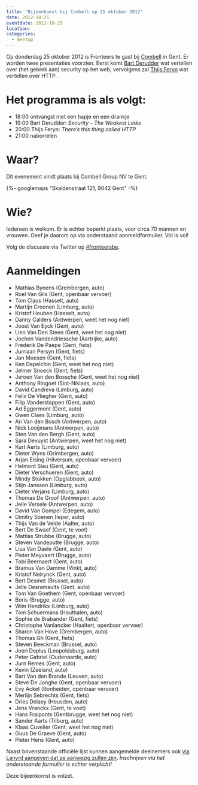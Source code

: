 ```yaml
---
title: 'Bijeenkomst bij Combell op 25 oktober 2012'
date: 2012-10-25
eventdate: 2012-10-25
location:
categories:
  - meetup
---
```


Op donderdag 25 oktober 2012 is Fronteers te gast bij [Combell](http://www.combell.com/nl) in Gent. Er worden twee presentaties voorzien. Eerst komt [Bart Derudder](https://twitter.com/qwaxys) wat vertellen over (het gebrek aan) security op het web; vervolgens zal [Thijs Feryn](https://twitter.com/ThijsFeryn) wat vertellen over HTTP.

# Het programma is als volgt:

- 18:00 ontvangst met een hapje en een drankje
- 19:00 Bart Derudder: _Security – The Weakest Links_
- 20:00 Thijs Feryn: _There’s this thing called HTTP_
- 21:00 naborrelen

# Waar?

Dit evenement vindt plaats bij Combell Group NV te Gent.

{%- googlemaps "Skaldenstraat 121, 9042 Gent" -%}

# Wie?

Iedereen is welkom. Er is echter beperkt plaats, voor circa 70 mannen en vrouwen. Geef je daarom op via onderstaand aanmeldformulier. Vol is vol!

Volg de discussie via Twitter op [#fronteersbe](https://twitter.com/search?q=%23fronteersbe).

# Aanmeldingen

- Mathias Bynens (Grembergen, auto)
- Roel Van Gils (Gent, openbaar vervoer)
- Tom Claus (Hasselt, auto)
- Martijn Croonen (Limburg, auto)
- Kristof Houben (Hasselt, auto)
- Danny Calders (Antwerpen, weet het nog niet)
- Joost Van Eyck (Gent, auto)
- Lien Van Den Steen (Gent, weet het nog niet)
- Jochen Vandendriessche (Aartrijke, auto)
- Frederik De Paepe (Gent, fiets)
- Jurriaan Persyn (Gent, fiets)
- Jan Moesen (Gent, fiets)
- Ken Depelchin (Gent, weet het nog niet)
- Jelmer Snoeck (Gent, fiets)
- Jeroen Van den Bossche (Gent, weet het nog niet)
- Anthony Ringoet (Sint-Niklaas, auto)
- David Candreva (Limburg, auto)
- Felix De Vliegher (Gent, auto)
- Filip Vanderstappen (Gent, auto)
- Ad Eggermont (Gent, auto)
- Gwen Claes (Limburg, auto)
- An Van den Bosch (Antwerpen, auto)
- Nick Looijmans (Antwerpen, auto)
- Sten Van den Bergh (Gent, auto)
- Sara Devuyst (Antwerpen, weet het nog niet)
- Kurt Aerts (Limburg, auto)
- Dieter Wyns (Grimbergen, auto)
- Arjan Eising (Hilversum, openbaar vervoer)
- Helmont Siau (Gent, auto)
- Dieter Verschueren (Gent, auto)
- Mindy Stukken (Opglabbeek, auto)
- Stijn Janssen (Limburg, auto)
- Dieter Verjans (Limburg, auto)
- Thomas De Groof (Antwerpen, auto)
- Jelle Versele (Antwerpen, auto)
- David Van Gompel (Edegem, auto)
- Dimitry Soenen (Ieper, auto)
- Thijs Van de Velde (Aalter, auto)
- Bert De Swaef (Gent, te voet)
- Mattias Strubbe (Brugge, auto)
- Steven Vandeputte (Brugge, auto)
- Lisa Van Daele (Gent, auto)
- Pieter Meyvaert (Brugge, auto)
- Tobi Beernaert (Gent, auto)
- Bramus Van Damme (Vinkt, auto)
- Kristof Neirynck (Gent, auto)
- Bert Desmet (Brussel, auto)
- Jelle Desramaults (Gent, auto)
- Tom Van Goethem (Gent, openbaar vervoer)
- Boris (Brugge, auto)
- Wim Hendrikx (Limburg, auto)
- Tom Schuermans (Houthalen, auto)
- Sophie de Brabander (Gent, fiets)
- Christophe Vanlancker (Haaltert, openbaar vervoer)
- Sharon Van Hove (Grembergen, auto)
- Thomas Gh (Gent, fiets)
- Steven Beeckman (Brussel, auto)
- Joeri Deplus (Leopoldsburg, auto)
- Peter Gabriel (Oudenaarde, auto)
- Jurn Remes (Gent, auto)
- Kevin (Zeeland, auto)
- Bart Van den Brande (Leuven, auto)
- Steve De Jonghe (Gent, openbaar vervoer)
- Evy Acket (Bonheiden, openbaar vervoer)
- Merlijn Sebrechts (Gent, fiets)
- Dries Delaey (Heusden, auto)
- Jens Vranckx (Gent, te voet)
- Hans Fraiponts (Gentbrugge, weet het nog niet)
- Sander Aarts (Tilburg, auto)
- Klaas Cuvelier (Gent, weet het nog niet)
- Guus De Graeve (Gent, auto)
- Pieter Hens (Gent, auto)

Naast bovenstaande officiële lijst kunnen aangemelde deelnemers ook [via Lanyrd aangeven dat ze aanwezig zullen zijn](http://lanyrd.com/2012/fronteersbe-combell/). _Inschrijven via het onderstaande formulier is echter verplicht!_

Deze bijeenkomst is volzet.
